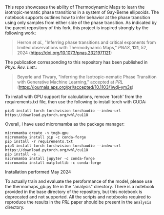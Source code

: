 This repo showcases the ability of Thermodynamic Maps to learn the isotropic-nematic phase transitions in a system of Gay-Berne ellipsoids. The notebook supports outlines how to infer behavior at the phase transition using only samples from either side of the phase transition. As indicated by the parent repository of this fork, this project is inspired strongly by the following work:

> Herron *et al.*, "Inferring phase transitions and critical exponents from limited observations with Thermodynamic Maps," 	*PNAS*, **121**, 52, 2024 (https://doi.org/10.1073/pnas.2321971121)

The publication corresponding to this repository has been published in *Phys. Rev. Lett.*:
> Beyerle and Tiwary, "Inferring the Isotropic-nematic Phase Transition with Generative Machine Learning,"  accepted at *PRL* (https://journals.aps.org/prl/accepted/10.1103/1wdj-ym3s)

To install with GPU support for calculations, remove `torch' from the requirements.txt file, then use the following to install torch with CUDA:

```
pip3 install torch torchvision torchaudio --index-url https://download.pytorch.org/whl/cu118
```

Overall, I have used micromamba as the package manager:
```
micromamba create -n tmgb-gpu
micromamba install pip -c conda-forge
pip install -r requirements.txt
pip3 install torch torchvision torchaudio --index-url https://download.pytorch.org/whl/cu118
pip install -e .
micromamba install jupyter -c conda-forge
micromamba install matplotlib -c conda-forge
```

Installation performed May 2024

To actually train and evaluate the peroformance of the model, please use the thermomaps_gb.py file in the "analysis" directory. There is a notebook provided in the base directory of the repository, but this notebook is deprecated and not supported. All the scripts and notebooks required to reproduce the results in the *PRL* paper should be present in the `analysis` directory.
